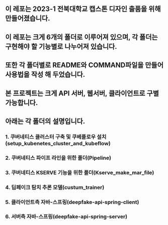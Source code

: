 ## 이 레포는 2023-1 전북대학교 캡스톤 디자인 출품을 위해 만들어졌습니다.
## 이 레포는 크게 6개의 폴더로 이루어져 있으며, 각 폴더는 구현해야 할 기능별로 나누어져 있습니다.
## 또한 각 폴더별로 README와 COMMAND파일을 만들어 사용법을 작성 해 두었습니다.
## 본 프로젝트는 크게 API 서버, 웹서버, 클라이언트로 구별 가능합니다.


## 아래는 각 폴더의 설명입니다.
### 1. 쿠버네티스 클러스터 구축 및 쿠베플로우 설치(setup_kubenetes_cluster_and_kubeflow)
### 2. 쿠버네티스 파이프 라인을 위한 폴더(Pipeline)
### 3. 쿠버네티스 KSERVE 기능을 위한 폴더(Kserve_make_mar_file)
### 4. 딥페이크 탐치 추론 모델(custum_trainer)
### 5. 클라이언트측 자바-스프링(deepfake-api-spring-client) 
### 6. 서버측 자바-스프링(deepfake-api-spring-server)
